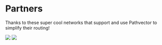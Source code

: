 # Partners

Thanks to these super cool networks that support and use Pathvector to simplify their routing!

<div style={{width: "200px"}}>
<a href="https://fosshost.org"><img src="/img/fosshost.png"/></a>
<a href="https://packetframe.com"><img src="https://packetframe.com/static/img/logo.png"/></a>
</div>
